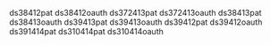 ds38412pat
ds38412oauth
ds372413pat
ds372413oauth
ds38413pat
ds38413oauth
ds39413pat
ds39413oauth
ds39412pat
ds39412oauth
ds391414pat
ds310414pat
ds310414oauth